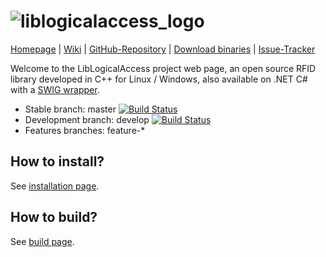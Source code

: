 ![liblogicalaccess_logo](https://liblogicalaccess.com/images/lla_logo.png)
=============

[Homepage](https://liblogicalaccess.com) | 
[Wiki](https://github.com/liblogicalaccess/liblogicalaccess/wiki) |
[GitHub-Repository](https://github.com/liblogicalaccess/liblogicalaccess) | 
[Download binaries](https://github.com/liblogicalaccess/liblogicalaccess/releases) |
[Issue-Tracker](https://github.com/liblogicalaccess/liblogicalaccess/issues)

Welcome to the LibLogicalAccess project web page, an open source RFID library developed in C++ for Linux / Windows, also available on .NET C# with a [SWIG wrapper](https://github.com/liblogicalaccess/liblogicalaccess-swig).


  * Stable branch: master [![Build Status](https://github.com/liblogicalaccess/liblogicalaccess/actions/workflows/build.yml/badge.svg?branch=master)](https://github.com/liblogicalaccess/liblogicalaccess/actions/workflows/build.yml)
  * Development branch: develop [![Build Status](https://github.com/liblogicalaccess/liblogicalaccess/actions/workflows/build.yml/badge.svg?branch=develop)](https://github.com/liblogicalaccess/liblogicalaccess/actions/workflows/build.yml)
  * Features branches: feature-*

How to install?
----------------
See [installation page](https://github.com/liblogicalaccess/liblogicalaccess/wiki/Install-LibLogicalAccess).


How to build?
----------------
See [build page](https://github.com/liblogicalaccess/liblogicalaccess/wiki/Build-Liblogicalaccess).
